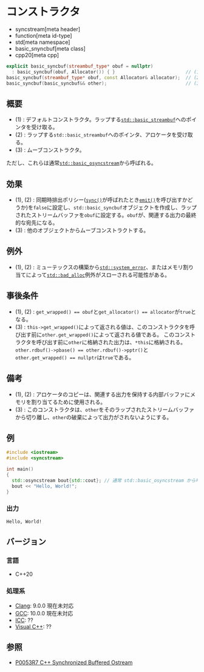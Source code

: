 # コンストラクタ
* syncstream[meta header]
* function[meta id-type]
* std[meta namespace]
* basic_snyncbuf[meta class]
* cpp20[meta cpp]


```cpp
explicit basic_syncbuf(streambuf_type* obuf = nullptr) 
  : basic_syncbuf(obuf, Allocator()) { }                          // (1)
basic_syncbuf(streambuf_type* obuf, const Allocator& allocator);  // (2)
basic_syncbuf(basic_syncbuf&& other);                             // (3)
```

## 概要
- (1) : デフォルトコンストラクタ。ラップする[`std::basic_streambuf`](../../streambuf/basic_streambuf.md)へのポインタを受け取る。
- (2) : ラップする`std::basic_streambuf`へのポインタ、アロケータを受け取る。
- (3) : ムーブコンストラクタ。

ただし、これらは通常[`std::basic_osyncstream`](../basic_osyncstream.md)から呼ばれる。


## 効果
- (1), (2) : 同期時排出ポリシー([`sync()`](sync.md.nolink)が呼ばれたとき[`emit()`](emit.md.nolink)を呼び出すかどうか)を`false`に設定し、`std::basic_syncbuf`オブジェクトを作成し、ラップされたストリームバッファを`obuf`に設定する。`obuf`が、関連する出力の最終的な宛先になる。
- (3) : 他のオブジェクトからムーブコンストラクトする。


## 例外
- (1), (2) : ミューテックスの構築から[`std::system_error`](../../system_error/system_error.md)、またはメモリ割り当てによって[`std::bad_alloc`](../../new/bad_alloc.md)例外がスローされる可能性がある。


## 事後条件
- (1), (2) : `get_wrapped() == obuf`と`get_allocator() == allocator`が`true`となる。
- (3) : `this->get_wrapped()`によって返される値は、このコンストラクタを呼び出す前に`other.get_wrapped()`によって返される値である。
このコンストラクタを呼び出す前に`other`に格納された出力は、`*this`に格納される。
`other.rdbuf()->pbase() == other.rdbuf()->pptr()`と`other.get_wrapped() == nullptr`は`true`である。


## 備考
- (1), (2) : アロケータのコピーは、関連する出力を保持する内部バッファにメモリを割り当てるために使用される。
- (3) : このコンストラクタは、`other`をそのラップされたストリームバッファから切り離し、`other`の破棄によって出力がされないようにする。


## 例
```cpp example
#include <iostream>
#include <syncstream>

int main()
{
  std::osyncstream bout{std::cout}; // 通常 std::basic_osyncstream から呼ばれる。
  bout << "Hello, World!";
}
```

### 出力
```
Hello, World!
```


## バージョン
### 言語
- C++20

### 処理系
- [Clang](/implementation.md#clang): 9.0.0 現在未対応
- [GCC](/implementation.md#gcc): 10.0.0 現在未対応
- [ICC](/implementation.md#icc): ??
- [Visual C++](/implementation.md#visual_cpp): ??


## 参照
- [P0053R7 C++ Synchronized Buffered Ostream](http://www.open-std.org/jtc1/sc22/wg21/docs/papers/2017/p0053r7.pdf)

